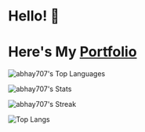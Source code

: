 # Hello! 👋 
# Here's My [Portfolio](https://abhaydevportfolio.netlify.app)

![abhay707's Top Languages](https://github-readme-stats.vercel.app/api/top-langs/?username=abhay707&theme=tokyonight&show_icons=true&hide_border=true&layout=compact)

![abhay707's Stats](https://github-readme-stats.vercel.app/api?username=abhay707&theme=tokyonight&show_icons=true&hide_border=true&count_private=true)

![abhay707's Streak](https://github-readme-streak-stats.herokuapp.com/?user=abhay707&theme=tokyonight&hide_border=true)

![Top Langs](https://github-readme-stats.vercel.app/api/top-langs/?username=abhay707&layout=compact&theme=tokyonight&hide_border=true)
